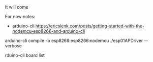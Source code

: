 It will come

For now notes:
- arduino-cli
https://ericslenk.com/posts/getting-started-with-the-nodemcu-esp8266-and-arduino-cli

arduino-cli compile -b esp8266:esp8266:nodemcu ./esp01APDriver --verbose

rduino-cli board list
